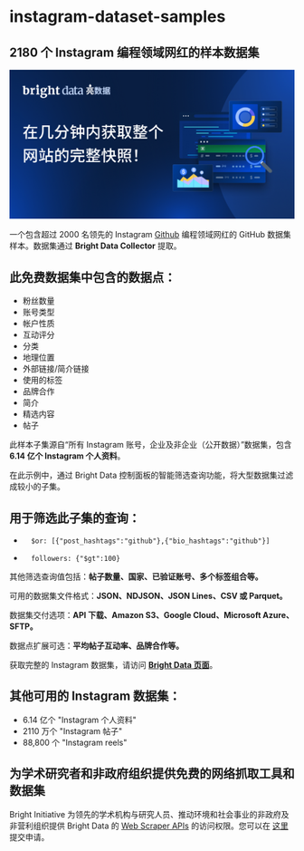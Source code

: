 # instagram-dataset-samples

<h2>2180 个 Instagram 编程领域网红的样本数据集</h2>

![instagram dataset header](https://github.com/bright-cn/Instagram-dataset-samples/blob/main/Instagram-datasets-cn.png)

一个包含超过 2000 名领先的 Instagram [Github](https://www.instagram.com/explore/tags/github/) 编程领域网红的 GitHub 数据集样本。数据集通过 <b>Bright Data Collector</b> 提取。

<h2>此免费数据集中包含的数据点：</h2>

* 粉丝数量  
* 账号类型  
* 帐户性质  
* 互动评分  
* 分类  
* 地理位置  
* 外部链接/简介链接  
* 使用的标签  
* 品牌合作  
* 简介  
* 精选内容  
* 帖子  

此样本子集源自“所有 Instagram 账号，企业及非企业（公开数据）”数据集，包含 <b>6.14 亿个 Instagram 个人资料</b>。

在此示例中，通过 Bright Data 控制面板的智能筛选查询功能，将大型数据集过滤成较小的子集。

<h2>用于筛选此子集的查询：</h2>

*   	$or: [{"post_hashtags":"github"},{"bio_hashtags":"github"}]  
*   	followers: {"$gt":100}  

其他筛选查询值包括：<b>帖子数量、国家、已验证账号、多个标签组合等。</b>  

可用的数据集文件格式：<b>JSON、NDJSON、JSON Lines、CSV 或 Parquet。</b>  

数据集交付选项：<b>API 下载、Amazon S3、Google Cloud、Microsoft Azure、SFTP。</b>  

数据点扩展可选：<b>平均帖子互动率、品牌合作等。</b>

获取完整的 Instagram 数据集，请访问 <b>[Bright Data 页面](https://bright.cn/products/datasets/instagram)</b>。

<h2>其他可用的 Instagram 数据集：</h2>

*   6.14 亿个 "Instagram 个人资料"  
*   2110 万个 "Instagram 帖子"  
*   88,800 个 "Instagram reels"  

<h2>为学术研究者和非政府组织提供免费的网络抓取工具和数据集</h2>

Bright Initiative 为领先的学术机构与研究人员、推动环境和社会事业的非政府及非营利组织提供 Bright Data 的 [Web Scraper APIs](https://bright.cn/products/web-scraper) 的访问权限。您可以在 [这里](https://brightinitiative.com) 提交申请。
